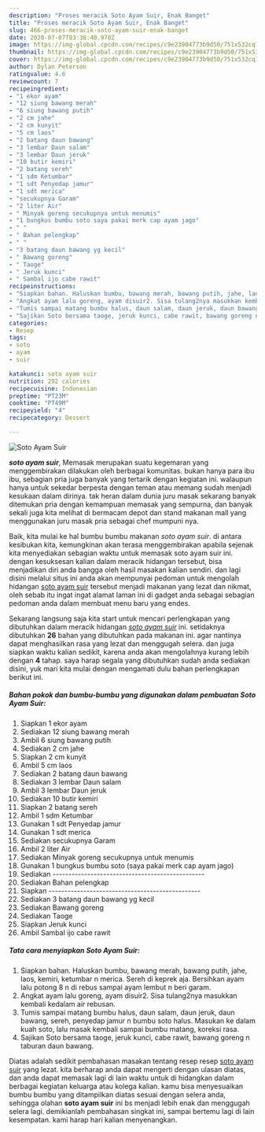 ```yaml
---
description: "Proses meracik Soto Ayam Suir, Enak Banget"
title: "Proses meracik Soto Ayam Suir, Enak Banget"
slug: 466-proses-meracik-soto-ayam-suir-enak-banget
date: 2020-07-07T03:38:40.978Z
image: https://img-global.cpcdn.com/recipes/c9e23904773b9d50/751x532cq70/soto-ayam-suir-foto-resep-utama.jpg
thumbnail: https://img-global.cpcdn.com/recipes/c9e23904773b9d50/751x532cq70/soto-ayam-suir-foto-resep-utama.jpg
cover: https://img-global.cpcdn.com/recipes/c9e23904773b9d50/751x532cq70/soto-ayam-suir-foto-resep-utama.jpg
author: Dylan Peterson
ratingvalue: 4.6
reviewcount: 7
recipeingredient:
- "1 ekor ayam"
- "12 siung bawang merah"
- "6 siung bawang putih"
- "2 cm jahe"
- "2 cm kunyit"
- "5 cm laos"
- "2 batang daun bawang"
- "3 lembar Daun salam"
- "3 lembar Daun jeruk"
- "10 butir kemiri"
- "2 batang sereh"
- "1 sdm Ketumbar"
- "1 sdt Penyedap jamur"
- "1 sdt merica"
- "secukupnya Garam"
- "2 liter Air"
- " Minyak goreng secukupnya untuk menumis"
- "1 bungkus bumbu soto saya pakai merk cap ayam jago"
- " "
- " Bahan pelengkap"
- " "
- "3 batang daun bawang yg kecil"
- " Bawang goreng"
- " Taoge"
- " Jeruk kunci"
- " Sambal ijo cabe rawit"
recipeinstructions:
- "Siapkan bahan. Haluskan bumbu, bawang merah, bawang putih, jahe, laos, kemiri, ketumbar n merica. Sereh di keprek aja. Bersihkan ayam lalu potong 8 n di rebus sampai ayam lembut n beri garam."
- "Angkat ayam lalu goreng, ayam disuir2. Sisa tulang2nya masukkan kembali kedalam air rebusan."
- "Tumis sampai matang bumbu halus, daun salam, daun jeruk, daun bawang, sereh, penyedap jamur n bumbu soto halus. Masukan ke dalam kuah soto, lalu masak kembali sampai bumbu matang, koreksi rasa."
- "Sajikan Soto bersama taoge, jeruk kunci, cabe rawit, bawang goreng n taburan daun bawang."
categories:
- Resep
tags:
- soto
- ayam
- suir

katakunci: soto ayam suir 
nutrition: 292 calories
recipecuisine: Indonesian
preptime: "PT23M"
cooktime: "PT49M"
recipeyield: "4"
recipecategory: Dessert

---
```



![Soto Ayam Suir](https://img-global.cpcdn.com/recipes/c9e23904773b9d50/751x532cq70/soto-ayam-suir-foto-resep-utama.jpg)

<b><i>soto ayam suir</i></b>, Memasak merupakan suatu kegemaran yang menggembirakan dilakukan oleh berbagai komunitas. bukan hanya para ibu ibu, sebagian pria juga banyak yang tertarik dengan kegiatan ini. walaupun hanya untuk sekedar berpesta dengan teman atau memang sudah menjadi kesukaan dalam dirinya. tak heran dalam dunia juru masak sekarang banyak ditemukan pria dengan kemampuan memasak yang sempurna, dan banyak sekali juga kita melihat di bermacam depot dan stand makanan mall yang menggunakan juru masak pria sebagai chef mumpuni nya.



Baik, kita mulai ke hal bumbu bumbu makanan <i>soto ayam suir</i>. di antara kesibukan kita, kemungkinan akan terasa menggembirakan apabila sejenak kita menyediakan sebagian waktu untuk memasak soto ayam suir ini. dengan kesuksesan kalian dalam meracik hidangan tersebut, bisa menjadikan diri anda bangga oleh hasil masakan kalian sendiri. dan lagi disini melalui situs ini anda akan mempunyai pedoman untuk mengolah hidangan <u>soto ayam suir</u> tersebut menjadi makanan yang lezat dan nikmat, oleh sebab itu ingat ingat alamat laman ini di gadget anda sebagai sebagian pedoman anda dalam membuat menu baru yang endes.


Sekarang langsung saja kita start untuk mencari perlengkapan yang dibutuhkan dalam meracik hidangan <u><i>soto ayam suir</i></u> ini. setidaknya dibutuhkan <b>26</b> bahan yang dibutuhkan pada makanan ini. agar nantinya dapat menghasilkan rasa yang lezat dan menggugah selera. dan juga siapkan waktu kalian sedikit, karena anda akan mengolahnya kurang lebih dengan <b>4</b> tahap. saya harap segala yang dibutuhkan sudah anda sediakan disini, yuk mari kita mulai dengan mengamati dulu bahan perlengkapan berikut ini.

<!--inarticleads1-->

##### Bahan pokok dan bumbu-bumbu yang digunakan dalam pembuatan Soto Ayam Suir:

1. Siapkan 1 ekor ayam
1. Sediakan 12 siung bawang merah
1. Ambil 6 siung bawang putih
1. Sediakan 2 cm jahe
1. Siapkan 2 cm kunyit
1. Ambil 5 cm laos
1. Sediakan 2 batang daun bawang
1. Sediakan 3 lembar Daun salam
1. Ambil 3 lembar Daun jeruk
1. Sediakan 10 butir kemiri
1. Siapkan 2 batang sereh
1. Ambil 1 sdm Ketumbar
1. Gunakan 1 sdt Penyedap jamur
1. Gunakan 1 sdt merica
1. Sediakan secukupnya Garam
1. Ambil 2 liter Air
1. Sediakan  Minyak goreng secukupnya untuk menumis
1. Gunakan 1 bungkus bumbu soto (saya pakai merk cap ayam jago)
1. Sediakan  ------------------------------------------------
1. Sediakan  Bahan pelengkap
1. Siapkan  ------------------------------------------------
1. Sediakan 3 batang daun bawang yg kecil
1. Sediakan  Bawang goreng
1. Sediakan  Taoge
1. Siapkan  Jeruk kunci
1. Ambil  Sambal ijo cabe rawit




<!--inarticleads2-->

##### Tata cara menyiapkan Soto Ayam Suir:

1. Siapkan bahan. Haluskan bumbu, bawang merah, bawang putih, jahe, laos, kemiri, ketumbar n merica. Sereh di keprek aja. Bersihkan ayam lalu potong 8 n di rebus sampai ayam lembut n beri garam.
1. Angkat ayam lalu goreng, ayam disuir2. Sisa tulang2nya masukkan kembali kedalam air rebusan.
1. Tumis sampai matang bumbu halus, daun salam, daun jeruk, daun bawang, sereh, penyedap jamur n bumbu soto halus. Masukan ke dalam kuah soto, lalu masak kembali sampai bumbu matang, koreksi rasa.
1. Sajikan Soto bersama taoge, jeruk kunci, cabe rawit, bawang goreng n taburan daun bawang.




Diatas adalah sedikit pembahasan masakan tentang resep resep <u>soto ayam suir</u> yang lezat. kita berharap anda dapat mengerti dengan ulasan diatas, dan anda dapat memasak lagi di lain waktu untuk di hidangkan dalam berbagai kegiatan keluarga atau kolega kalian. kamu bisa menyesuaikan bumbu bumbu yang ditampilkan diatas sesuai dengan selera anda, sehingga olahan <b>soto ayam suir</b> ini bs menjadi lebih enak dan menggugah selera lagi. demikianlah pembahasan singkat ini, sampai bertemu lagi di lain kesempatan. kami harap hari kalian menyenangkan.
